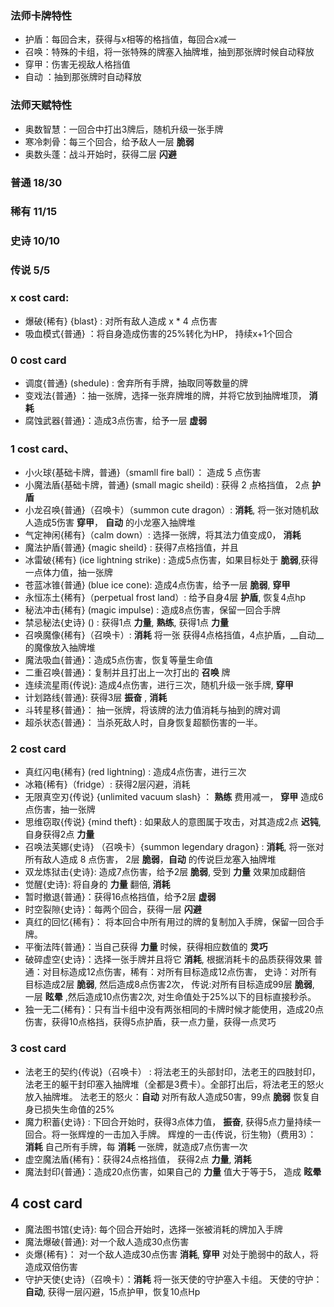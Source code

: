### 法师卡牌特性
- 护盾：每回合末，获得与x相等的格挡值，每回合x减一
- 召唤：特殊的卡组，将一张特殊的牌塞入抽牌堆，抽到那张牌时候自动释放
- 穿甲：伤害无视敌人格挡值
- 自动 ：抽到那张牌时自动释放
### 法师天赋特性
- 奥数智慧：一回合中打出3牌后，随机升级一张手牌
- 寒冷刺骨：每三个回合，给予敌人一层 __脆弱__ 
- 奥数头蓬：战斗开始时，获得二层 __闪避__


### 普通 18/30
### 稀有 11/15
### 史诗 10/10
### 传说 5/5

### x cost card:
- 爆破{稀有} {blast} : 对所有敌人造成 x * 4 点伤害
- 吸血模式{普通} ：将自身造成伤害的25%转化为HP， 持续x+1个回合

### 0 cost card
- 调度{普通} (shedule) : 舍弃所有手牌，抽取同等数量的牌
- 变戏法{普通} ：抽一张牌，选择一张弃牌堆的牌，并将它放到抽牌堆顶， __消耗__
- 腐蚀武器{普通}：造成3点伤害，给予一层 __虚弱__

### 1 cost card、
- 小火球{基础卡牌，普通}（smamll fire ball）： 造成 5 点伤害
- 小魔法盾{基础卡牌，普通} (small magic sheild) : 获得 2 点格挡值， 2点 __护盾__
- 小龙召唤{普通}（召唤卡）（summon cute dragon）: __消耗__,  将一张对随机敌人造成5伤害 __穿甲__， __自动__ 的小龙塞入抽牌堆
- 气定神闲{稀有}（calm down）: 选择一张牌，将其法力值变成0， __消耗__
- 魔法护盾{普通} {magic sheild} : 获得7点格挡值，并且
- 冰雷破{稀有} (ice lightning strike) : 造成5点伤害，如果目标处于 __脆弱__,获得一点体力值，抽一张牌
- 苍蓝冰锥{普通} (blue ice cone): 造成4点伤害，给予一层 __脆弱__, __穿甲__
- 永恒冻土{稀有}（perpetual frost land）: 给予自身4层 __护盾__, 恢复4点hp
- 秘法冲击{稀有} (magic impulse) : 造成8点伤害，保留一回合手牌
- 禁忌秘法{史诗} () : 获得1点 __力量__,  __熟练__, 获得1点 __力量__
- 召唤魔像{稀有}（召唤卡）: __消耗__ 将一张 获得4点格挡值，4点护盾，__自动__的魔像放入抽牌堆  
- 魔法吸血{普通}：造成5点伤害，恢复等量生命值
- 二重召唤{普通}：复制并且打出上一次打出的 __召唤__ 牌
- 连续流星雨{传说}: 造成4点伤害，进行三次，随机升级一张手牌, __穿甲__ 
- 计划路线{普通}: 获得3层 __振奋__ , __消耗__
- 斗转星移{普通}： 抽一张牌，将该牌的法力值消耗与抽到的牌对调
- 超杀状态{普通}： 当杀死敌人时，自身恢复超额伤害的一半。

### 2 cost card
- 真红闪电{稀有} (red lightning) : 造成4点伤害，进行三次
- 冰箱{稀有}（fridge）: 获得2层闪避，消耗
- 无限真空刃{传说} {unlimited vacuum slash} ： __熟练__ 费用减一， __穿甲__ 造成6点伤害，抽一张牌
- 思维窃取{传说} {mind theft} : 如果敌人的意图属于攻击，对其造成2点 __迟钝__, 自身获得2点 __力量__
- 召唤法芙娜{史诗} （召唤卡）{summon legendary dragon} : __消耗__, 将一张对所有敌人造成 8 点伤害， 2层 __脆弱__，__自动__ 的传说巨龙塞入抽牌堆
- 双龙炼狱击{史诗}: 造成7点伤害，给予2层 __脆弱__, 受到 __力量__ 效果加成翻倍
- 觉醒{史诗}: 将自身的 __力量__ 翻倍, __消耗__ 
- 暂时撤退{普通}：获得16点格挡值，给予2层 __虚弱__ 
- 时空裂隙{史诗}：每两个回合，获得一层 __闪避__
- 真红的回忆{稀有}： 将本回合中所有用过的牌的复制加入手牌，保留一回合手牌。
- 平衡法阵{普通}：当自己获得 __力量__ 时候，获得相应数值的 __灵巧__
- 破碎虚空{史诗}：选择一张手牌并且将它 __消耗__, 根据消耗卡的品质获得效果 普通：对目标造成12点伤害，稀有：对所有目标造成12点伤害， 史诗：对所有目标造成2层 __脆弱__, 然后造成8点伤害2次， 传说:对所有目标造成99层 __脆弱__, 一层 __眩晕__  ,然后造成10点伤害2次, 对生命值处于25%以下的目标直接秒杀。
- 独一无二{稀有}：只有当卡组中没有两张相同的卡牌时候才能使用，造成20点伤害，获得10点格挡，获得5点护盾，获一点力量，获得一点灵巧



### 3 cost card
- 法老王的契约{传说}（召唤卡） : 将法老王的头部封印，法老王的四肢封印，法老王的躯干封印塞入抽牌堆（全都是3费卡）。全部打出后，将法老王的怒火放入抽牌堆。
法老王的怒火：__自动__ 对所有敌人造成50害，99点 __脆弱__ 恢复自身已损失生命值的25%
- 魔力积蓄{史诗} : 下回合开始时，获得3点体力值， __振奋__, 获得5点力量持续一回合。将一张辉煌的一击加入手牌。
辉煌的一击{传说，衍生物}（费用3）： __消耗__ 自己所有手牌，每 __消耗__ 一张牌，就造成7点伤害一次
- 虚空魔法盾{稀有}：获得24点格挡值， 获得2点 __力量__, __消耗__
- 魔法封印{普通}：造成20点伤害，如果自己的 __力量__ 值大于等于5， 造成 __眩晕__


## 4 cost card
- 魔法图书馆{史诗}: 每个回合开始时，选择一张被消耗的牌加入手牌
- 魔法爆破{普通}: 对一个敌人造成30点伤害
- 炎爆{稀有}： 对一个敌人造成30点伤害 __消耗__, __穿甲__ 对处于脆弱中的敌人，将造成双倍伤害
- 守护天使{史诗}（召唤卡）：__消耗__ 将一张天使的守护塞入卡组。 天使的守护： __自动__, 获得一层闪避，15点护甲，恢复10点Hp

